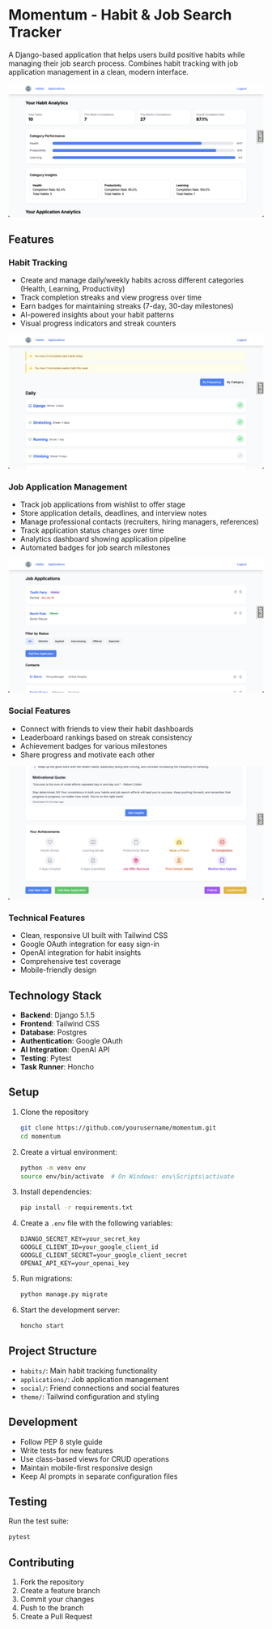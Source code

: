 # Momentum - Habit & Job Search Tracker

A Django-based application that helps users build positive habits while managing their job search process. Combines habit tracking with job application management in a clean, modern interface.

![Dashboard Overview](momentum/static/images/dash1.png)

## Features

### Habit Tracking
- Create and manage daily/weekly habits across different categories (Health, Learning, Productivity)
- Track completion streaks and view progress over time
- Earn badges for maintaining streaks (7-day, 30-day milestones)
- AI-powered insights about your habit patterns
- Visual progress indicators and streak counters

![Habits Overview](momentum/static/images/habits.png)

### Job Application Management
- Track job applications from wishlist to offer stage
- Store application details, deadlines, and interview notes
- Manage professional contacts (recruiters, hiring managers, references)
- Track application status changes over time
- Analytics dashboard showing application pipeline
- Automated badges for job search milestones

![Applications Dashboard](momentum/static/images/apps.png)

### Social Features
- Connect with friends to view their habit dashboards
- Leaderboard rankings based on streak consistency
- Achievement badges for various milestones
- Share progress and motivate each other

![Social Dashboard](momentum/static/images/dash2.png)

### Technical Features
- Clean, responsive UI built with Tailwind CSS
- Google OAuth integration for easy sign-in
- OpenAI integration for habit insights
- Comprehensive test coverage
- Mobile-friendly design

## Technology Stack

- **Backend**: Django 5.1.5
- **Frontend**: Tailwind CSS
- **Database**: Postgres
- **Authentication**: Google OAuth
- **AI Integration**: OpenAI API
- **Testing**: Pytest
- **Task Runner**: Honcho

## Setup

1. Clone the repository
   ```bash
   git clone https://github.com/yourusername/momentum.git
   cd momentum
   ```

2. Create a virtual environment:
   ```bash
   python -m venv env
   source env/bin/activate  # On Windows: env\Scripts\activate
   ```

3. Install dependencies:
   ```bash
   pip install -r requirements.txt
   ```

4. Create a `.env` file with the following variables:
   ```
   DJANGO_SECRET_KEY=your_secret_key
   GOOGLE_CLIENT_ID=your_google_client_id
   GOOGLE_CLIENT_SECRET=your_google_client_secret
   OPENAI_API_KEY=your_openai_key
   ```

5. Run migrations:
   ```bash
   python manage.py migrate
   ```

6. Start the development server:
   ```bash
   honcho start
   ```

## Project Structure

- `habits/`: Main habit tracking functionality
- `applications/`: Job application management
- `social/`: Friend connections and social features
- `theme/`: Tailwind configuration and styling

## Development

- Follow PEP 8 style guide
- Write tests for new features
- Use class-based views for CRUD operations
- Maintain mobile-first responsive design
- Keep AI prompts in separate configuration files

## Testing

Run the test suite:
```bash
pytest
```

## Contributing

1. Fork the repository
2. Create a feature branch
3. Commit your changes
4. Push to the branch
5. Create a Pull Request
